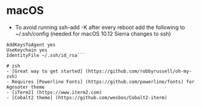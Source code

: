 # macOS   
- To avoid running ssh-add -K after every reboot add the following to ~/.ssh/config (needed for macOS 10.12 Sierra changes to ssh)   
```Host *
AddKeysToAgent yes
UseKeychain yes
IdentityFile ~/.ssh/id_rsa```

# zsh  
- [Great way to get started] (https://github.com/robbyrussell/oh-my-zsh)
- Requires [Powerline Fonts] (https://github.com/powerline/fonts) for Agnsoter theme  
- [iTerm2] (https://www.iterm2.com)  
- [Cobalt2 theme] (https://github.com/wesbos/Cobalt2-iterm)
